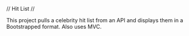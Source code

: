// Hit List //

This project pulls a celebrity hit list from an API and displays them in a Bootstrapped format. Also uses MVC.